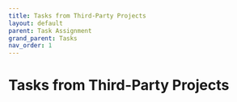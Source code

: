 ```yaml
---
title: Tasks from Third-Party Projects
layout: default
parent: Task Assignment
grand_parent: Tasks
nav_order: 1
---
```


# Tasks from Third-Party Projects
